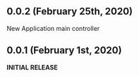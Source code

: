 ## 0.0.2 (February 25th, 2020)
New Application main controller

## 0.0.1 (February 1st, 2020)
**INITIAL RELEASE**
